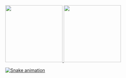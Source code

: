 <div>
<a href="https://github.com/Eh0Thigas">
<img height="180em" src="https://github-readme-stats.vercel.app/api/top-langs/?username=Eh0Thigas&layout=compact&langs_count=7&theme=tokyonight"/>
<img height="180em" src="https://github-readme-stats.vercel.app/api?username=Eh0Thigas&show_icons=true&theme=tokyonight&include_all_commits=true&count_private=true"/>
</div>

![Snake animation](https://github.com/Eh0Thigas/Eh0Thigas/blob/output/github-contribution-grid-snake.svg)
